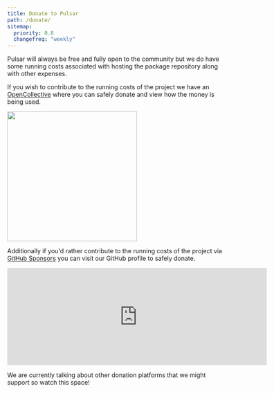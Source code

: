 ```yaml
---
title: Donate to Pulsar
path: /donate/
sitemap:
  priority: 0.8
  changefreq: "weekly"
---
```


Pulsar will always be free and fully open to the community but we do have some
running costs associated with hosting the package repository along with other
expenses.

If you wish to contribute to the running costs of the project we have an
[OpenCollective](https://opencollective.com/pulsar-edit) where you can safely
donate and view how the money is being used.

<a href="https://opencollective.com/pulsar-edit/donate" target="_blank">
  <img src="https://opencollective.com/webpack/donate/button@2x.png?color=blue" width=300 />
</a>

Additionally if you'd rather contribute to the running costs of the project via
[GitHub Sponsors](https://github.com/sponsors/pulsar-edit) you can visit our GitHub profile to safely donate.

<iframe src="https://github.com/sponsors/pulsar-edit/card" title="Sponsor pulsar-edit" height="225" width="600" style="border: 0;"></iframe>

We are currently talking about other donation platforms that we might support so
watch this space!
